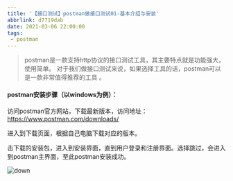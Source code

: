 ```yaml
---
title: '【接口测试】postman做接口测试01-基本介绍与安装'
abbrlink: d7719dab
date: 2021-03-06 22:00:00
tags:
 - postman
---
```


> postman是一款支持http协议的接口测试工具，其主要特点就是功能强大，使用简单。 对于我们做接口测试来说，如果选择工具的话，postman可以是一款非常值得推荐的工具 。

#### postman安装步骤（以windows为例）：

访问postman官方网站，下载最新版本，访问地址：https://www.postman.com/downloads/

进入到下载页面，根据自己电脑下载对应的版本。

击下载的安装包，进入到安装界面，直到用户登录和注册界面。选择跳过，会进入到postman主界面，至此postman安装成功。

 ![down]( /img/postman_down01.png) 